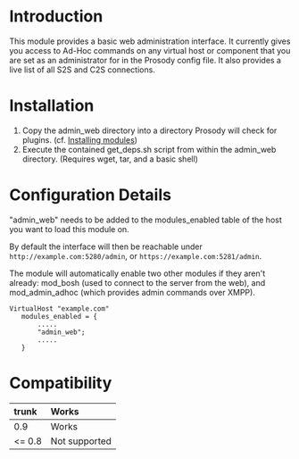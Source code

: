 # Introduction #

This module provides a basic web administration interface.
It currently gives you access to Ad-Hoc commands on any virtual host or component that you are set as an administrator for in the Prosody config file. It also provides a live list of all S2S and C2S connections.

# Installation #

  1. Copy the admin\_web directory into a directory Prosody will check for plugins. (cf. [Installing modules](http://prosody.im/doc/installing_modules))
  1. Execute the contained get\_deps.sh script from within the admin\_web directory. (Requires wget, tar, and a basic shell)

# Configuration Details #

"admin\_web" needs to be added to the modules\_enabled table of the host you want to load this module on.

By default the interface will then be reachable under `http://example.com:5280/admin`, or `https://example.com:5281/admin`.

The module will automatically enable two other modules if they aren't already: mod\_bosh (used to connect to the server from the web), and mod\_admin\_adhoc (which provides admin commands over XMPP).

```
VirtualHost "example.com"
   modules_enabled = {
       .....
       "admin_web";
       .....
   }
```

# Compatibility #
|trunk|Works|
|:----|:----|
|0.9|Works|
|<= 0.8|Not supported|